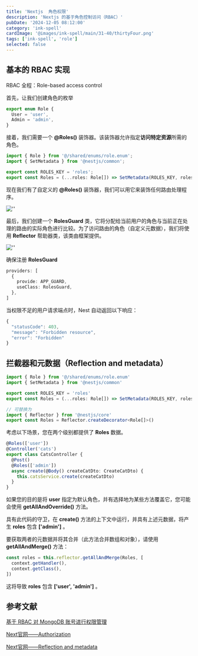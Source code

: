 ```yaml
---
title: 'Nextjs  角色权限'
description: 'Nextjs 的基于角色控制访问（RBAC）'
pubDate: '2024-12-05 08:12:00'
category: 'ink-spell'
cardImage: '@images/ink-spell/main/31-40/thirtyFour.png'
tags: ['ink-spell', 'role']
selected: false
---
```


## 基本的 RBAC 实现

RBAC 全程：Role-based access control

首先，让我们创建角色的枚举

```js
export enum Role {
  User = 'user',
  Admin = 'admin',
}
```

接着，我们需要一个 **@Roles()** 装饰器。该装饰器允许指定**访问特定资源**所需的角色。

```js
import { Role } from '@/shared/enums/role.enum';
import { SetMetadata } from '@nestjs/common';

export const ROLES_KEY = 'roles';
export const Roles = (...roles: Role[]) => SetMetadata(ROLES_KEY, roles);
```

现在我们有了自定义的 **@Roles()** 装饰器，我们可以用它来装饰任何路由处理程序。

![''](@images/ink-spell/thirtyFour/image.png)

最后，我们创建一个 **RolesGuard** 类，它将分配给当前用户的角色与当前正在处理的路由的实际角色进行比较。为了访问路由的角色（自定义元数据），我们将使用 **Reflector** 帮助器类，该类由框架提供。

![''](@images/ink-spell/thirtyFour/image2.png)

确保注册 **RolesGuard**

```typescript
providers: [
  {
    provide: APP_GUARD,
    useClass: RolesGuard,
  },
]
```

当权限不足的用户请求端点时，Nest 自动返回以下响应：

```typescript
{
  "statusCode": 403,
  "message": "Forbidden resource",
  "error": "Forbidden"
}
```

## 拦截器和元数据（Reflection and metadata）

```ts
import { Role } from '@/shared/enums/role.enum'
import { SetMetadata } from '@nestjs/common'

export const ROLES_KEY = 'roles'
export const Roles = (...roles: Role[]) => SetMetadata(ROLES_KEY, roles)

// 可替换为
import { Reflector } from '@nestjs/core'
export const Roles = Reflector.createDecorator<Role[]>()
```

考虑以下场景，您在两个级别都提供了 **Roles** 数据。

```ts
@Roles(['user'])
@Controller('cats')
export class CatsController {
  @Post()
  @Roles(['admin'])
  async create(@Body() createCatDto: CreateCatDto) {
    this.catsService.create(createCatDto)
  }
}
```

如果您的目的是将 **user** 指定为默认角色，并有选择地为某些方法覆盖它，您可能会使用 **getAllAndOverride()** 方法。

具有此代码的守卫，在 **create()** 方法的上下文中运行，并具有上述元数据，将产生 **roles** 包含 **['admin']** 。

要获取两者的元数据并将其合并（此方法合并数组和对象），请使用 **getAllAndMerge()** 方法：

```typescript
const roles = this.reflector.getAllAndMerge(Roles, [
  context.getHandler(),
  context.getClass(),
])
```

这将导致 **roles** 包含 **['user', 'admin']** 。

## 参考文献

[基于 RBAC 对 MongoDB 账号进行权限管理](https://juejin.cn/post/7384629198129872935)

[Next官网——Authorization](https://docs.nestjs.com/security/authorization)

[Next官网——Reflection and metadata](https://docs.nestjs.com/fundamentals/execution-context#reflection-and-metadata)
